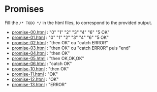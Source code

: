 # Promises

Fill the `/* TODO */` in the html files, to correspond to the provided output.

- [promise-00.html](./promise-00.html) : "0" "1" "2" "3" "4" "6" "5 OK"
- [promise-01.html](./promise-01.html) : "0" "1" "2" "3" "4" "6" "5 OK"
- [promise-02.html](./promise-02.html) : "then OK" ou "catch ERROR"
- [promise-03.html](./promise-03.html) : "then OK" ou "catch ERROR" puis "end"
- [promise-04.html](./promise-04.html) : "then OK"
- [promise-05.html](./promise-05.html) : "then OK,OK,OK"
- [promise-06.html](./promise-06.html) : "catch OK"
- [promise-10.html](./promise-10.html) : "then OK"
- [promise-11.html](./promise-11.html) : "OK"
- [promise-12.html](./promise-12.html) : "OK"
- [promise-13.html](./promise-13.html) : "ERROR"
